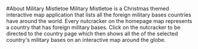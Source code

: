 #About Military Mistletoe
Military Mistletoe is a Christmas themed interactive map application that lists all the foreign military bases countries have around the world. Every nutcracker on the homepage map represents a country that has foreign military bases. Click on the nutcracker to be directed to the country page which then shows all the of the selected country's military bases on an interactive map around the globe.